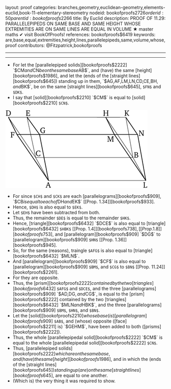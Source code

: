 layout: proof
categories: branches,geometry,euclidean-geometry,elements-euclid,book-11-elementary-stereometry
nodeid: bookofproofs$2726
orderid: 50
parentid: bookofproofs$2266
title: By Euclid
description: PROOF OF 11.29: PARALLELEPIPEDS ON SAME BASE AND SAME HEIGHT WHOSE EXTREMITIES ARE ON SAME LINES ARE EQUAL IN VOLUME &#9733; master maths &#10004; visit BookOfProofs!
references: bookofproofs$6419
keywords: are,base,equal,extremities,height,lines,parallelepipeds,same,volume,whose,proof
contributors: @Fitzpatrick,bookofproofs


---


---



* For let the [parallelepiped solids][bookofproofs$2222] `$CM$` and `$CN$` be on the same base `$AB$`, and (have) the same [height][bookofproofs$1986], and let the (ends of the [straight lines][bookofproofs$645]) standing up in them, `$AG$`, `$AF$`, `$LM$`, `$LN$`, `$CD$`, `$CE$`, `$BH$`, and `$BK$`, be on the same [straight lines][bookofproofs$645], `$FN$` and `$DK$`.
* I say that [solid][bookofproofs$2210] `$CM$` is equal to [solid][bookofproofs$2210] `$CN$`.

![fig29e](https://github.com/bookofproofs/bookofproofs.github.io/blob/main/_sources/_assets/images/euclid/Book11/fig29e.png?raw=true)

* For since `$CH$` and `$CK$` are each [parallelograms][bookofproofs$909], `$CB$` is equal to each of `$DH$` and `$EK$` [[Prop. 1.34]][bookofproofs$933].
* Hence, `$DH$` is also equal to `$EK$`.
* Let `$EH$` have been subtracted from both.
* Thus, the remainder `$DE$` is equal to the remainder `$HK$`.
* Hence, [triangle][bookofproofs$6432] `$DCE$` is also equal to [triangle][bookofproofs$6432] `$HBK$` [[Prop. 1.4]][bookofproofs$738], [[Prop. 1.8]][bookofproofs$753], and [parallelogram][bookofproofs$909] `$DG$` to [parallelogram][bookofproofs$909] `$HN$` [[Prop. 1.36]][bookofproofs$945].
* So, for the same (reasons), traingle `$AFG$` is also equal to [triangle][bookofproofs$6432] `$MLN$`.
* And [parallelogram][bookofproofs$909] `$CF$` is also equal to [parallelogram][bookofproofs$909] `$BM$`, and `$CG$` to `$BN$` [[Prop. 11.24]][bookofproofs$2261].
* For they are opposite.
* Thus, the [prism][bookofproofs$2222] contained by the two [triangles][bookofproofs$6432] `$AFG$` and `$DCE$`, and the three [parallelograms][bookofproofs$909] `$AD$`, `$DG$`, and `$CG$`, is equal to the [prism][bookofproofs$2222] contained by the two [triangles][bookofproofs$6432] `$MLN$` and `$HBK$`, and the three [parallelograms][bookofproofs$909] `$BM$`, `$HN$`, and `$BN$`.
* Let the [solid][bookofproofs$2210] whose base (is) [parallelogram][bookofproofs$909] `$AB$`, and (whose) opposite ([face][bookofproofs$2211] is) `$GEHM$`, have been added to both ([prisms][bookofproofs$2222]).
* Thus, the whole [parallelepipedal solid][bookofproofs$2222] `$CM$` is equal to the whole [parallelepipedal solid][bookofproofs$2222] `$CN$`.
* Thus, [parallelepiped solids][bookofproofs$2222] which are on the same base, and (have) the same [height][bookofproofs$1986], and in which the (ends of the [straight lines][bookofproofs$645]) standing up (are) on the same [straight lines][bookofproofs$645], are equal to one another.
* (Which is) the very thing it was required to show.
